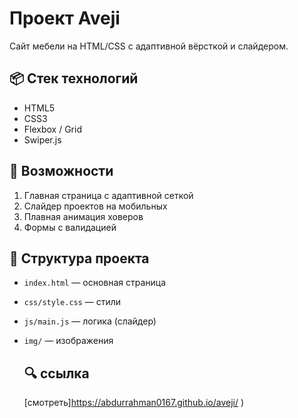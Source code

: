 # Проект Aveji

Сайт мебели на HTML/CSS с адаптивной вёрсткой и слайдером.

## 📦 Стек технологий

- HTML5
- CSS3
- Flexbox / Grid
- Swiper.js

## 🚀 Возможности

1. Главная страница с адаптивной сеткой
2. Слайдер проектов на мобильных
3. Плавная анимация ховеров
4. Формы с валидацией

## 📂 Структура проекта

- `index.html` — основная страница
- `css/style.css` — стили
- `js/main.js` — логика (слайдер)
- `img/` — изображения

  ## 🔍 ссылка
  [смотреть]https://abdurrahman0167.github.io/aveji/ )
